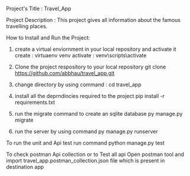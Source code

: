 Project's Title : Travel_App

Project Description : This project gives all information about the famous travelling places.

How to Install and Run the Project:
1) create a virtual enviornment in your local repository and activate it 
    create : virtuaenv venv
    activate : venv\scripts\activate

2) Clone the project respository to your local repository
    git clone https://github.com/abbhau/travel_app.git

3) change directory by using command : cd travel_app


4) install all the deprndincies required to the project
    pip install -r requirements.txt

5) run the migrate command to create an sqlite database
    py manage.py migrate

6) run the server by using command
   py manage.py runserver

To run the unit and Api test run command
    python manage.py test

To check postman Api collection or to Test all api 
   Open postman tool and import travel_app.postman_collection.json file which is present in destination app 

    

  
